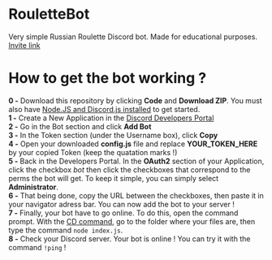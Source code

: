 # RouletteBot
Very simple Russian Roulette Discord bot. Made for educational purposes.<br>
[Invite link](https://discord.com/api/oauth2/authorize?client_id=728248054657974352&permissions=402766934&scope=bot)

# How to get the bot working ?<br/>
**0 -** Download this repository by clicking **Code** and **Download ZIP**. You must also have [Node.JS and Discord.js installed](https://discordjs.guide/preparations/) to get started.<br/>
**1 -** Create a New Application in the [Discord Developers Portal](https://discord.com/developers/applications)<br/>
**2 -** Go in the Bot section and click **Add Bot**<br/>
**3 -** In the Token section (under the Username box), click **Copy**<br/>
**4 -** Open your downloaded **config.js** file and replace **YOUR_TOKEN_HERE** by your copied Token (keep the quatation marks !)<br/>
**5 -** Back in the Developers Portal. In the **OAuth2** section of your Application, click the checkbox *bot* then click the checkboxes that correspond to the perms the bot will get. To keep it simple, you can simply select **Administrator**.<br/>
**6 -** That being done, copy the URL between the checkboxes, then paste it in your navigator adress bar. You can now add the bot to your server !<br/>
**7 -** Finally, your bot have to go online. To do this, open the command prompt. With the [CD command](https://www.techwalla.com/articles/how-to-use-quotcdquot-command-in-command-prompt-window), go to the folder where your files are, then type the command `node index.js`.<br/>
**8 -** Check your Discord server. Your bot is online ! You can try it with the command `!ping` !<br/>
